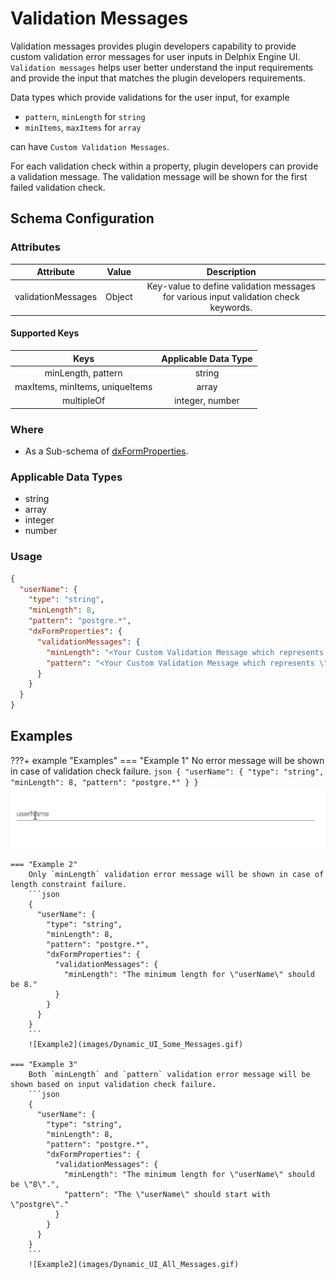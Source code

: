 # Validation Messages
Validation messages provides plugin developers capability to provide custom validation error messages for user inputs
in Delphix Engine UI. `Validation messages` helps user better understand the input requirements and provide the input
that matches the plugin developers requirements.

Data types which provide validations for the user input, for example

* `pattern`, `minLength` for `string`
* `minItems`, `maxItems` for `array` 

can have `Custom Validation Messages`.

For each validation check within a property, plugin developers can provide a validation message. The validation message
will be shown for the first failed validation check.

## Schema Configuration

### Attributes
|     Attribute      | Value  |                                     Description                                      |
|:------------------:|:------:|:------------------------------------------------------------------------------------:|
| validationMessages | Object | Key-value to define validation messages for various input validation check keywords. |

#### Supported Keys

|              Keys               | Applicable Data Type |
|:-------------------------------:|:--------------------:|
|       minLength, pattern        |        string        |
| maxItems, minItems, uniqueItems |        array         |
|           multipleOf            |   integer, number    |


### Where
- As a Sub-schema of [dxFormProperties](../Schemas.md#dxformproperties).

### Applicable Data Types
- string
- array
- integer
- number

### Usage
```json title="Schema" hl_lines="6 7 8 9 10 11"
{
  "userName": {
    "type": "string",
    "minLength": 8,
    "pattern": "postgre.*",
    "dxFormProperties": {
      "validationMessages": {
        "minLength": "<Your Custom Validation Message which represents \"minLength\" validation check.>",
        "pattern": "<Your Custom Validation Message which represents \"pattern\" validation check.>"
      }
    }
  }
}
```


## Examples

???+ example "Examples"
    === "Example 1"
        No error message will be shown in case of validation check failure.
        ```json
        {
          "userName": {
            "type": "string",
            "minLength": 8,
            "pattern": "postgre.*"
          }
        }
        ```
        ![Example1](images/Dynamic_UI_No_Message.gif)
    
    === "Example 2"
        Only `minLength` validation error message will be shown in case of length constraint failure.
        ```json
        {
          "userName": {
            "type": "string",
            "minLength": 8,
            "pattern": "postgre.*",
            "dxFormProperties": {
              "validationMessages": {
                "minLength": "The minimum length for \"userName\" should be 8."
              }
            }
          }
        }
        ```
        ![Example2](images/Dynamic_UI_Some_Messages.gif)

    === "Example 3"
        Both `minLength` and `pattern` validation error message will be shown based on input validation check failure.
        ```json
        {
          "userName": {
            "type": "string",
            "minLength": 8,
            "pattern": "postgre.*",
            "dxFormProperties": {
              "validationMessages": {
                "minLength": "The minimum length for \"userName\" should be \"8\".",
                "pattern": "The \"userName\" should start with \"postgre\"."
              }
            }
          }
        }
        ```
        ![Example2](images/Dynamic_UI_All_Messages.gif)
